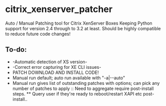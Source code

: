 citrix_xenserver_patcher
========================

Auto / Manual Patching tool for Citrix XenServer Boxes
Keeping Python support for version 2.4 through to 3.2 at least. Should be highly compatible to reduce
future code changes!

## To-do:
* -Automatic detection of XS version-
* -Correct error capturing for XE CLI issues-
* PATCH DOWNLOAD AND INSTALL CODE!
* Manual run default; auto run available with "-a|--auto"
* Manual run gives list of outstanding patches with options; can pick any number of patches to apply :: Need to aggregate require post-install steps.
** Query user if they're ready to reboot/restart XAPI etc post-install..
